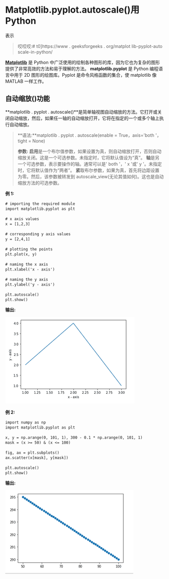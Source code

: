 # Matplotlib.pyplot.autoscale()用 Python

表示

> 哎哎哎:# t0]https://www . geeksforgeeks . org/matplot lib-pyplot-auto scale-in-python/

**[Matplotlib](https://www.geeksforgeeks.org/python-introduction-matplotlib/)** 是 Python 中广泛使用的绘制各种图形的库，因为它也为复杂的图形提供了非常高效的方法和易于理解的方法。 **matplotlib.pyplot** 是 Python 编程语言中用于 2D 图形的绘图库。Pyplot 是命令风格函数的集合，使 matplotlib 像 MATLAB 一样工作。

## 自动缩放()功能

**matplotlib . pyplot . autoscale()**是简单轴视图自动缩放的方法。它打开或关闭自动缩放，然后，如果任一轴的自动缩放打开，它将在指定的一个或多个轴上执行自动缩放。

> **语法:**matplotlib . pyplot . autoscale(enable = True，axis='both '，tight = None)
> 
> **参数:**
> **启用**是一个布尔值参数，如果设置为真，则自动缩放打开，否则自动缩放关闭。这是一个可选参数。未指定时，它将默认值设为“真”。
> **轴**是另一个可选参数，表示要操作的轴。通常可以是' both '，' x '或' y '。未指定时，它将默认值作为“两者”。
> **紧**取布尔参数，如果为真，首先将边距设置为零。然后，该参数被转发到 autoscale_view(无论其值如何)。这也是自动缩放方法的可选参数。

**例 1:**

```
# importing the required module 
import matplotlib.pyplot as plt 

# x axis values 
x = [1,2,3] 

# corresponding y axis values 
y = [2,4,1] 

# plotting the points 
plt.plot(x, y) 

# naming the x axis 
plt.xlabel('x - axis') 

# naming the y axis 
plt.ylabel('y - axis') 

plt.autoscale() 
plt.show() 
```

**输出:**

![autoscale-1](img/2b7083865456c171da6966a6a7805904.png)

**例 2:**

```
import numpy as np
import matplotlib.pyplot as plt

x, y = np.arange(0, 101, 1), 300 - 0.1 * np.arange(0, 101, 1)
mask = (x >= 50) & (x <= 100)

fig, ax = plt.subplots()
ax.scatter(x[mask], y[mask])

plt.autoscale()
plt.show()
```

**输出:**

![autoscale-2](img/f80dabc6304c12149578a35d7267c58b.png)